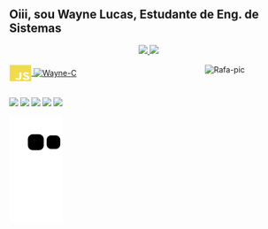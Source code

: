 ## Oiii, sou Wayne Lucas, Estudante de Eng. de Sistemas
<div align="center">
  <a href="https://github.com/sanji2225">
 <img height="180em" src="https://github-readme-stats.vercel.app/api?username=sanji2225&show_icons=true&theme=dark&include_all_commits=true&count_private=true"/>
 <img height="180em" src="https://github-readme-stats.vercel.app/api/top-langs/?username=sanji2225&layout=compact&langs_count=7&theme=dark"/>
</div>

<div style="display: inline_block"><br>
  <img align="center" alt="Wayne-Js" height="30" width="40" src="https://raw.githubusercontent.com/devicons/devicon/master/icons/javascript/javascript-plain.svg">
  <img align="center" alt="Wayne-C" height="30" width="40" src="https://img.shields.io/badge/C-00599C?style=for-the-badge&logo=c&logoColor=white">
  <img align="right" alt="Rafa-pic" height="150" width="150" src="https://media.discordapp.net/attachments/756213583829795031/1014392832221519882/Z98LPjYa_400x400.jpg">

<div>

##  
  
</div>

  <a href="https://www.instagram.com/wayne.lucas081/" target="_blank"><img src="https://img.shields.io/badge/Instagram-E4405F?style=for-the-badge&logo=instagram&logoColor=white" target="_blank"></a>
 	<a href="https://twitter.com/U_NLSR" target="blank"><img src="https://img.shields.io/badge/Twitter-1DA1F2?style=for-the-badge&logo=twitter&logoColor=white" target="_blank"></a>
  <a href="https://www.twitch.tv/waynelucaxs" target="_blank"><img src="https://img.shields.io/badge/Twitch-9146FF?style=for-the-badge&logo=twitch&logoColor=white" target="_blank"></a>
 <a href = "mailto:lucaswayne779@gmail.com"><img src="https://img.shields.io/badge/-Gmail-%23333?style=for-the-badge&logo=gmail&logoColor=white" target="_blank"></a>
  <a href="https://www.linkedin.com/in/wayne-lucas-santos-rodrigues-8b8551238/" target="_blank"><img src="https://img.shields.io/badge/-LinkedIn-%230077B5?style=for-the-badge&logo=linkedin&logoColor=white" target="_blank"></a> 
  
  
  ![Snake animation](https://github.com/sanji2225/sanji2225/blob/output/github-contribution-grid-snake.svg)
  
 </div>
 
  
  </div>
  
